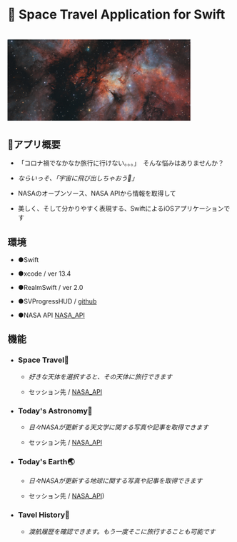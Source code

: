 # 🚀 Space Travel Application for Swift

# ![NASA_API_PHOTO](./space-photo-for-readme.png)

## 📱アプリ概要

  - 「コロナ禍でなかなか旅行に行けない。。。」　そんな悩みはありませんか？
  
  - _ならいっそ、「宇宙に飛び出しちゃおう💫」_
  
  
  - NASAのオープンソース、NASA APIから情報を取得して
  
  - 美しく、そして分かりやすく表現する、SwiftによるiOSアプリケーションです
  
  
## 環境


  - ●Swift
  
  - ●xcode / ver 13.4
  
  - ●RealmSwift / ver 2.0
  
  - ●SVProgressHUD / [github](https://github.com/SVProgressHUD/SVProgressHUD)
  
  - ●NASA API [NASA_API](https://api.nasa.gov/)
  
  
## 機能


   - ### Space Travel🚀
 
     
     - _好きな天体を選択すると、その天体に旅行できます_
     
     
     - セッション先 / [NASA_API](https://images-api.nasa.gov/search?q=earth)
     
   
   
   - ### Today's Astronomy💫
   
     
     - _日々NASAが更新する天文学に関する写真や記事を取得できます_
 
     
     - セッション先 / [NASA_API]([https://images-api.nasa.gov/search?q=earth](https://api.nasa.gov/planetary/apod?api_key=yourKey&date=20221212))
     
   
   
   - ### Today's Earth🌏
      
     
     - _日々NASAが更新する地球に関する写真や記事を取得できます_
 
     
     - セッション先 / [NASA_API]([https://api.nasa.gov/EPIC/api/natural/date/20220101?api_key=yourKey))
     
   
   - ### Tavel History📝
      
     
     - _渡航履歴を確認できます。もう一度そこに旅行することも可能です_
     
   
